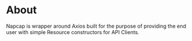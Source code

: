 # About

Napcap is wrapper around Axios built for the purpose of providing the end user with simple Resource constructors for API Clients.
